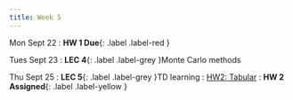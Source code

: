 ```yaml
---
title: Week 5
---
```


Mon Sept 22
: **HW 1 Due**{: .label .label-red }

Tues Sept 23
: **LEC 4**{: .label .label-grey }Monte Carlo methods

Thu Sept 25
: **LEC 5**{: .label .label-grey }TD learning
    : [HW2: Tabular](https://classroom.github.com/a/qZAaOmzv)
: **HW 2 Assigned**{: .label .label-yellow }